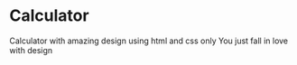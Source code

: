 # Calculator
Calculator with amazing design using html and css only You just fall in love with design
